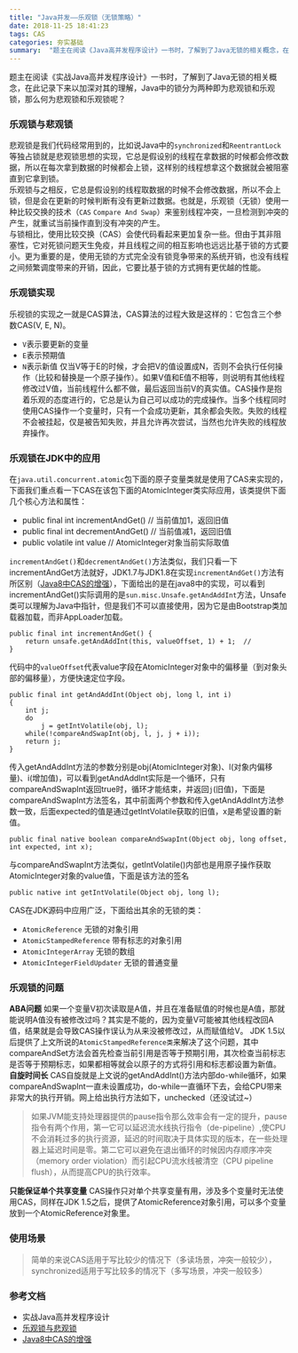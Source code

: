```yaml
---
title: "Java并发——乐观锁（无锁策略）"
date: 2018-11-25 18:41:23
tags: CAS
categories: 夯实基础
summary:  "题主在阅读《Java高并发程序设计》一书时，了解到了Java无锁的相关概念，在此记录下来以加深对其的理解，Java中的锁分为两种即为悲观锁和乐观锁，那么何为悲观锁和乐观锁呢？" 
---
```

题主在阅读《实战Java高并发程序设计》一书时，了解到了Java无锁的相关概念，在此记录下来以加深对其的理解，Java中的锁分为两种即为悲观锁和乐观锁，那么何为悲观锁和乐观锁呢？<!-- more -->
### 乐观锁与悲观锁
悲观锁是我们代码经常用到的，比如说Java中的`synchronized`和`ReentrantLock`等独占锁就是悲观锁思想的实现，它总是假设别的线程在拿数据的时候都会修改数据，所以在每次拿到数据的时候都会上锁，这样别的线程想拿这个数据就会被阻塞直到它拿到锁。  
乐观锁与之相反，它总是假设别的线程取数据的时候不会修改数据，所以不会上锁，但是会在更新的时候判断有没有更新过数据。也就是，乐观锁（无锁）使用一种比较交换的技术（`CAS` `Compare And Swap`）来鉴别线程冲突，一旦检测到冲突的产生，就重试当前操作直到没有冲突的产生。  
与锁相比，使用比较交换（CAS）会使代码看起来更加复杂一些。但由于其非阻塞性，它对死锁问题天生免疫，并且线程之间的相互影响也远远比基于锁的方式要小。更为重要的是，使用无锁的方式完全没有锁竞争带来的系统开销，也没有线程之间频繁调度带来的开销，因此，它要比基于锁的方式拥有更优越的性能。
### 乐观锁实现
乐视锁的实现之一就是CAS算法，CAS算法的过程大致是这样的：它包含三个参数CAS(V, E, N)。
- `V`表示要更新的变量
- `E`表示预期值
- `N`表示新值
仅当V等于E的时候，才会把V的值设置成N，否则不会执行任何操作（比较和替换是一个原子操作）。如果V值和E值不相等，则说明有其他线程修改过V值，当前线程什么都不做，最后返回当前V的真实值。CAS操作是抱着乐观的态度进行的，它总是认为自己可以成功的完成操作。当多个线程同时使用CAS操作一个变量时，只有一个会成功更新，其余都会失败。失败的线程不会被挂起，仅是被告知失败，并且允许再次尝试，当然也允许失败的线程放弃操作。

### 乐观锁在JDK中的应用
在`java.util.concurrent.atomic`包下面的原子变量类就是使用了CAS来实现的，下面我们重点看一下CAS在该包下面的AtomicInteger类实际应用，该类提供下面几个核心方法和属性：
- public final int incrementAndGet()  // 当前值加1，返回旧值
- public final int decrementAndGet() // 当前值减1，返回旧值
- public volatile int value // AtomicInteger对象当前实际取值

`incrementAndGet()`和`decrementAndGet()`方法类似，我们只看一下incrementAndGet方法就好，JDK1.7与JDK1.8在实现`incrementAndGet()`方法有所区别（[Java8中CAS的增强](http://ifeve.com/enhanced-cas-in-jdk8/)），下面给出的是在java8中的实现，可以看到incrementAndGet()实际调用的是`sun.misc.Unsafe.getAndAddInt`方法，Unsafe类可以理解为Java中指针，但是我们不可以直接使用，因为它是由Bootstrap类加载器加载，而非AppLoader加载。
```
public final int incrementAndGet() {
    return unsafe.getAndAddInt(this, valueOffset, 1) + 1;  // 
}
```
代码中的`valueOffset`代表value字段在AtomicInteger对象中的偏移量（到对象头部的偏移量），方便快速定位字段。
```
public final int getAndAddInt(Object obj, long l, int i)
{
    int j;
    do
        j = getIntVolatile(obj, l);
    while(!compareAndSwapInt(obj, l, j, j + i));
    return j;
}
```
传入getAndAddInt方法的参数分别是obj(AtomicInteger对象)、l(对象内偏移量)、i(增加值)，可以看到getAndAddInt实际是一个循环，只有compareAndSwapInt返回true时，循环才能结束，并返回`j`(旧值)，下面是compareAndSwapInt方法签名，其中前面两个参数和传入getAndAddInt方法参数一致，后面expected的值是通过getIntVolatile获取的旧值，x是希望设置的新值。
```
public final native boolean compareAndSwapInt(Object obj, long offset, int expected, int x);
```
与compareAndSwapInt方法类似，getIntVolatile()内部也是用原子操作获取AtomicInteger对象的value值，下面是该方法的签名
```
public native int getIntVolatile(Object obj, long l);
```
CAS在JDK源码中应用广泛，下面给出其余的无锁的类：
- `AtomicReference`  无锁的对象引用
- `AtomicStampedReference` 带有标志的对象引用
- `AtomicIntegerArray` 无锁的数组
- `AtomicIntegerFieldUpdater` 无锁的普通变量
### 乐观锁的问题
**ABA问题**
如果一个变量V初次读取是A值，并且在准备赋值的时候也是A值，那就能说明A值没有被修改过吗？其实是不能的，因为变量V可能被其他线程改回A值，结果就是会导致CAS操作误认为从来没被修改过，从而赋值给V。
JDK 1.5以后提供了上文所说的`AtomicStampedReference类`来解决了这个问题，其中compareAndSet方法会首先检查当前引用是否等于预期引用，其次检查当前标志是否等于预期标志，如果都相等就会以原子的方式将引用和标志都设置为新值。
**自旋时间长**
CAS自旋就是上文说的getAndAddInt()方法内部do-while循环，如果compareAndSwapInt一直未设置成功，do-while一直循环下去，会给CPU带来非常大的执行开销。网上给出执行方法如下，unchecked（还没试过~）
>  如果JVM能支持处理器提供的pause指令那么效率会有一定的提升，pause指令有两个作用，第一它可以延迟流水线执行指令（de-pipeline）,使CPU不会消耗过多的执行资源，延迟的时间取决于具体实现的版本，在一些处理器上延迟时间是零。第二它可以避免在退出循环的时候因内存顺序冲突（memory order violation）而引起CPU流水线被清空（CPU pipeline flush），从而提高CPU的执行效率。

**只能保证单个共享变量**
CAS操作只对单个共享变量有用，涉及多个变量时无法使用CAS，同样在JDK 1.5之后，提供了AtomicReference对象引用，可以多个变量放到一个AtomicReference对象里。
### 使用场景
>  简单的来说CAS适用于写比较少的情况下（多读场景，冲突一般较少），synchronized适用于写比较多的情况下（多写场景，冲突一般较多）
### 参考文档
- 实战Java高并发程序设计
- [乐观锁与悲观锁](https://github.com/Snailclimb/JavaGuide/blob/master/%E9%9D%A2%E8%AF%95%E5%BF%85%E5%A4%87/%E9%9D%A2%E8%AF%95%E5%BF%85%E5%A4%87%E4%B9%8B%E4%B9%90%E8%A7%82%E9%94%81%E4%B8%8E%E6%82%B2%E8%A7%82%E9%94%81.md)
- [Java8中CAS的增强](http://ifeve.com/enhanced-cas-in-jdk8/)
